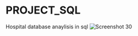 # PROJECT_SQL
Hospital database anaylisis in sql
![Screenshot 30](https://github.com/Snehal1915/PROJECT_SQL/assets/152618224/2ec4856b-e5b3-417f-b898-41b627ee7998)

